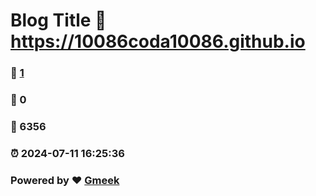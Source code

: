 # Blog Title :link: https://10086coda10086.github.io 
### :page_facing_up: [1](https://10086coda10086.github.io/tag.html) 
### :speech_balloon: 0 
### :hibiscus: 6356 
### :alarm_clock: 2024-07-11 16:25:36 
### Powered by :heart: [Gmeek](https://github.com/Meekdai/Gmeek)
